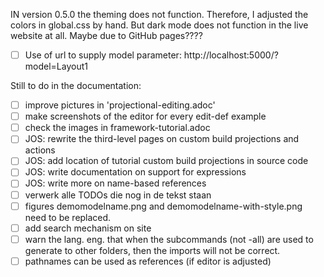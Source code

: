 IN version 0.5.0 the theming does not function. Therefore, I adjusted the colors in global.css by hand.
But dark mode does not function in the live website at all. Maybe due to GitHub pages????

[//]: # "TODO!!!"

- [ ] Use of url to supply model parameter: http://localhost:5000/?model=Layout1

Still to do in the documentation:

- [ ] improve pictures in 'projectional-editing.adoc'
- [ ] make screenshots of the editor for every edit-def example
- [ ] check the images in framework-tutorial.adoc
- [ ] JOS: rewrite the third-level pages on custom build projections and actions
- [ ] JOS: add location of tutorial custom build projections in source code
- [ ] JOS: write documentation on support for expressions
- [ ] JOS: write more on name-based references
- [ ] verwerk alle TODOs die nog in de tekst staan
- [ ] figures demomodelname.png and demomodelname-with-style.png need to be replaced.
- [ ] add search mechanism on site
- [ ] warn the lang. eng. that when the subcommands (not -all) are used to generate to other folders, then the imports will not be correct.
- [ ] pathnames can be used as references (if editor is adjusted)
